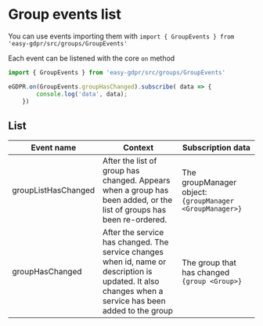 # Group events list

You can use events importing them with `import { GroupEvents } from 'easy-gdpr/src/groups/GroupEvents'
`

Each event can be listened with the core `on` method
```javascript
import { GroupEvents } from 'easy-gdpr/src/groups/GroupEvents'

eGDPR.on(GroupEvents.groupHasChanged).subscribe( data => {
        console.log('data', data);
    })
```

## List

| Event name | Context | Subscription data |
|---|---|---|
|   groupListHasChanged   |    After the list of group has changed. Appears when a group has been added, or the list of groups has been re-ordered. |   The groupManager object: ```{groupManager <GroupManager>}```    |
|   groupHasChanged   |   After the service has changed. The service changes when id, name or description is updated. It also changes when a service has been added to the group |  The group that has changed ```{group <Group>}```  |